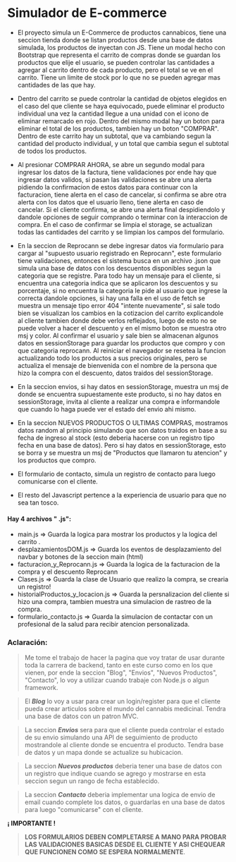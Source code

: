 
# Simulador de E-commerce 

- El proyecto simula un E-Commerce de productos cannabicos, tiene una seccion tienda donde se listan productos desde una base de datos simulada, los productos de inyectan con JS. Tiene un modal hecho con Bootstrap que representa el carrito de compras donde se guardan los productos que elije el usuario, se pueden controlar las cantidades a agregar al carrito dentro de cada producto, pero el total se ve en el carrito. Tiene un limite de stock por lo que no se pueden agregar mas cantidades de las que hay. 

- Dentro del carrito se puede controlar la cantidad de objetos elegidos en el caso del que cliente se haya equivocado, puede eliminar el producto individual una vez la cantidad llegue a una unidad con el icono de eliminar remarcado en rojo. Dentro del mismo modal hay un boton para eliminar el total de los productos, tambien hay un boton "COMPRAR". Dentro de este carrito hay un subtotal, que va cambiando segun la cantidad del producto individual, y un total que cambia segun el subtotal de todos los productos.

- Al presionar COMPRAR AHORA, se abre un segundo modal para ingresar los datos de la factura, tiene validaciones por ende hay que ingresar datos validos, si pasan las validaciones se abre una alerta pidiendo la confirmacion de estos datos para continuar con la facturacion, tiene alerta en el caso de cancelar, si confirma se abre otra alerta con los datos que el usuario lleno, tiene alerta en caso de cancelar. Si el cliente confirma, se abre una alerta final despidiendolo y dandole opciones de seguir comprando o terminar con la interaccion de compra. En el caso de confirmar se limpia el storage, se actualizan todas las cantidades del carrito y se limpian los campos del formulario.

- En la seccion de Reprocann se debe ingresar datos via formulario para cargar al "supuesto usuario registrado en Reprocann", este formulario tiene validaciones, entonces el sistema busca en un archivo .json que simula una base de datos con los descuentos disponibles segun la categoria que se registre. Para todo hay un mensaje para el cliente, si encuentra una categoria indica que se aplicaron los descuentos y su porcentaje, si no encuentra la categoria le pide al usuario que ingrese la correcta dandole opciones, si hay una falla en el uso de fetch se muestra un mensaje tipo error 404 "intente nuevamente", si sale todo bien se visualizan los cambios en la cotizacion del carrito explicandole al cliente tambien donde debe verlos reflejados, luego de esto no se puede volver a hacer el descuento y en el mismo boton se muestra otro msj y color. Al confirmar el usuario y sale bien se almacenan algunos datos en sessionStorage para guardar los productos que compro y con que categoria reprocann. Al reiniciar el navegador se resetea la funcion actualizando todo los productos a sus precios originales, pero se actualiza el mensaje de bienvenida con el nombre de la persona que hizo la compra con el descuento, datos traidos del sessionStorage.

- En la seccion envios, si hay datos en sessionStorage, muestra un msj de donde se encuentra supuestamente este producto, si no hay datos en sessionStorage, invita al cliente a realizar una compra e informandole que cuando lo haga puede ver el estado del envio ahi mismo.

- En la seccion NUEVOS PRODUCTOS O ULTIMAS COMPRAS, mostramos datos random al principio simulando que son datos traidos en base a su fecha de ingreso al stock (esto deberia hacerse con un registro tipo fecha en una base de datos). Pero si hay datos en sessionStorage, esto se borra y se muestra un msj de "Productos que llamaron tu atencion" y los productos que compro. 

- El formulario de contacto, simula un registro de contacto para luego comunicarse con el cliente.


- El resto del Javascript pertence a la experiencia de usuario para que no sea tan tosco. 



#### Hay 4 archivos " .js":

- main.js =>  Guarda la logica para mostrar los productos y la logica del carrito .
- desplazamientosDOM.js =>  Guarda los eventos de desplazamiento del navbar y botones de la seccion main (html)
- facturacion_y_Reprocann.js =>  Guarda la logica de la facturacion de la compra y el descuento Reprocann
- Clases.js =>  Guarda la clase de Usuario que realizo la compra, se crearia un registro!
- historialProductos_y_locacion.js =>  Guarda la persnalizacion del cliente si hizo una compra, tambien muestra una simulacion de rastreo de la compra.
- formulario_contacto.js =>  Guarda la simulacion de contactar con un profesional de la salud para recibir atencion personalizada.




### Aclaración:


>Me tome el trabajo de hacer la pagina que voy tratar de usar durante toda la carrera de backend, tanto en este curso como en los que vienen, por ende la seccion "Blog", "Envios", "Nuevos Productos", "Contacto", lo voy a utilizar cuando trabaje con Node.js o algun framework.



> El **_Blog_** lo voy a usar para crear un login/register para que el cliente pueda crear articulos sobre el mundo del cannabis medicinal. Tendra una base de datos con un patron MVC.

> La seccion **_Envios_** sera para que el cliente pueda controlar el estado de su envio simulando una API de seguimiento de producto mostrandole al cliente donde se encuentra el producto. Tendra base de datos y un mapa donde se actualize su hubicacion.

> La seccion **_Nuevos productos_** deberia tener una base de datos con un registro que indique cuando se agrego y  mostrarse en esta seccion segun un rango de fecha establecido.

> La seccion **_Contacto_** deberia implementar una logica de envio de email cuando complete los datos, o guardarlas en una base de datos para luego "comunicarse" con el cliente.



**¡ IMPORTANTE !** 

> **LOS FORMULARIOS DEBEN COMPLETARSE A MANO PARA PROBAR LAS VALIDACIONES BASICAS DESDE EL CLIENTE Y ASI CHEQUEAR QUE FUNCIONEN COMO SE ESPERA NORMALMENTE**.